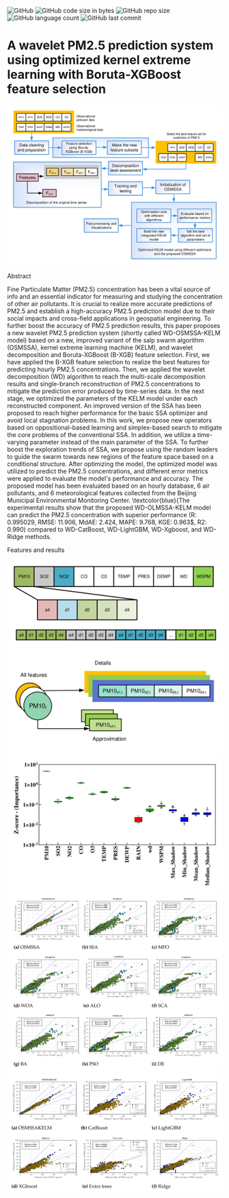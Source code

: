![GitHub](https://img.shields.io/github/license/aliasgharheidaricom/Wavelet-PM2.5-Prediction-System)
![GitHub code size in bytes](https://img.shields.io/github/languages/code-size/aliasgharheidaricom/Wavelet-PM2.5-Prediction-System)
![GitHub repo size](https://img.shields.io/github/repo-size/aliasgharheidaricom/Wavelet-PM2.5-Prediction-System)
![GitHub language count](https://img.shields.io/github/languages/count/aliasgharheidaricom/Wavelet-PM2.5-Prediction-System)
![GitHub last commit](https://img.shields.io/github/last-commit/aliasgharheidaricom/Wavelet-PM2.5-Prediction-System)
# A wavelet PM2.5 prediction system using optimized kernel extreme learning with Boruta-XGBoost feature selection

<div align="center">
  <img src="Flowchart of the proposed system.png">
</div>



Abstract

Fine Particulate Matter (PM2.5) concentration has been a vital source of info and an essential indicator for measuring and studying the concentration of other air pollutants. It is crucial to realize more accurate predictions of PM2.5 and establish a high-accuracy PM2.5 prediction model due to their social impacts and cross-field applications in geospatial engineering. To further boost the accuracy of PM2.5  prediction results, this paper proposes a new wavelet PM2.5 prediction system (shortly called WD-OSMSSA-KELM model) based on a new, improved variant of the salp swarm algorithm (OSMSSA), kernel extreme learning machine (KELM), and wavelet decomposition and Boruta-XGBoost (B-XGB) feature selection. First, we have applied the B-XGB feature selection to realize the best features for predicting hourly PM2.5 concentrations. Then, we applied the wavelet decomposition (WD) algorithm to reach the multi-scale decomposition results and single-branch reconstruction of PM2.5 concentrations to mitigate the prediction error produced by time-series data. In the next stage, we optimized the parameters of the KELM model under each reconstructed component. An improved version of the SSA has been proposed to reach higher performance for the basic SSA optimizer and avoid local stagnation problems. In this work, we propose new operators based on oppositional-based learning and simplex-based search to mitigate the core problems of the conventional SSA. In addition, we utilize a time-varying parameter instead of the main parameter of the SSA. To further boost the exploration trends of SSA, we propose using the random leaders to guide the swarm towards new regions of the feature space based on a conditional structure. After optimizing the model, the optimized model was utilized to predict the PM2.5 concentrations, and different error metrics were applied to evaluate the model's performance and accuracy. The proposed model has been evaluated based on an hourly database, 6 air pollutants, and 6 meteorological features collected from the Beijing Municipal Environmental Monitoring Center. \textcolor{blue}{The experimental results show that the proposed WD-OLMSSA-KELM model can predict the PM2.5 concentration with superior performance (R: 0.995029, RMSE: 11.906, MdAE: 2.424, MAPE: 9.768, KGE: 0.963$, R2: 0.990) compared to WD-CatBoost, WD-LightGBM, WD-Xgboost, and WD-Ridge methods.

Features and results

<div align="center">
  <img src="Structure of the decomposed input data.png">
</div>

<div align="center">
  <img src="decomposing signal process using Wavelet transform.png">
</div>
 
 <div align="center">
  <img src=" Feature selection outputs.png">
</div>

 
<div align="center">
  <img src="Scatter plots of different optimized KELM models.png">
</div>

<div align="center">
  <img src="Scatter plots of different machine learning models.png">
</div>
